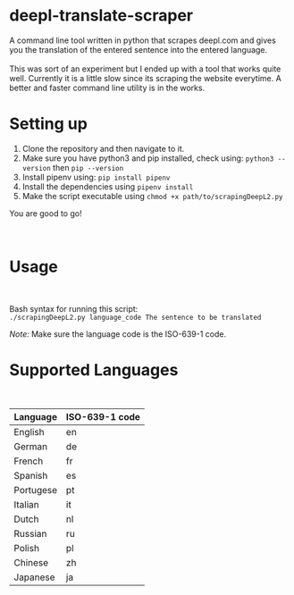 # deepl-translate-scraper
A command line tool written in python that scrapes deepl.com and gives you the translation of the entered sentence into the entered language.
<br><br>
This was sort of an experiment but I ended up with a tool that works quite well. Currently it is a little slow since its scraping the website everytime. A better and faster command line utility is in the works.

# Setting up
1. Clone the repository and then navigate to it.
2. Make sure you have python3 and pip installed, check using:
``` python3 --version ``` then
``` pip --version ```
3. Install pipenv using: ``` pip install pipenv ```
4. Install the dependencies using ``` pipenv install ``` <br>
5. Make the script executable using ``` chmod +x path/to/scrapingDeepL2.py ``` 

  You are good to go!

<br>

# Usage
<br>

Bash syntax for running this script: <br> 
`./scrapingDeepL2.py language_code The sentence to be translated`
<br>

*Note:* Make sure the language code is the ISO-639-1 code. 
<br>

# Supported Languages
<br>

| Language | ISO-639-1 code |
| -------- | -------------- |
| English  |       en       |
| German   |       de       |
| French   |       fr       |
| Spanish  |       es       |
| Portugese|       pt       |
| Italian  |       it       |
| Dutch    |       nl       |
| Russian  |       ru       |
| Polish   |       pl       |
| Chinese  |       zh       |
| Japanese |       ja       |
